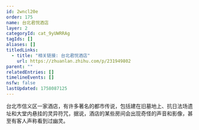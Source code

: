 ```yaml
---
id: 2wncl20e
order: 175
name: 台北君悦酒店
layer: 2
categoryId: cat_9yUWRRAg
tagIds: []
aliases: []
titledLinks:
  - title: "相关链接: 台北君悦酒店"
    url: https://zhuanlan.zhihu.com/p/231949802
parent: ""
relatedEntries: []
timelineEvents: []
nsfw: false
lastUpdated: 1758087125
---
```


台北市信义区一家酒店，有许多著名的都市传说，包括建在旧墓地上、抗日法场遗址和大堂内悬挂的灵异符咒，据说，酒店的某些房间会出现奇怪的声音和影像，甚至有客人声称看到过幽灵。